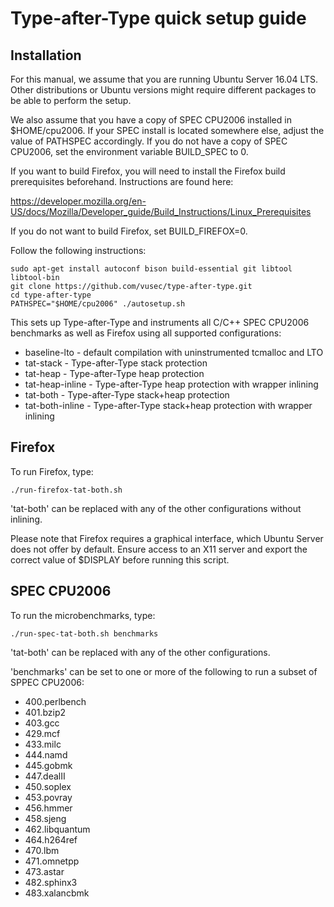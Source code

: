 Type-after-Type quick setup guide
=================================

Installation
------------

For this manual, we assume that you are running Ubuntu Server 16.04 LTS.
Other distributions or Ubuntu versions might require different packages
to be able to perform the setup.

We also assume that you have a copy of SPEC CPU2006 installed in $HOME/cpu2006.
If your SPEC install is located somewhere else, adjust the value of PATHSPEC
accordingly. If you do not have a copy of SPEC CPU2006, set the environment
variable BUILD_SPEC to 0.

If you want to build Firefox, you will need to install the Firefox build
prerequisites beforehand. Instructions are found here:

https://developer.mozilla.org/en-US/docs/Mozilla/Developer_guide/Build_Instructions/Linux_Prerequisites

If you do not want to build Firefox, set BUILD_FIREFOX=0.

Follow the following instructions:

    sudo apt-get install autoconf bison build-essential git libtool libtool-bin
    git clone https://github.com/vusec/type-after-type.git
    cd type-after-type
    PATHSPEC="$HOME/cpu2006" ./autosetup.sh

This sets up Type-after-Type and instruments all C/C++ SPEC CPU2006 benchmarks
as well as Firefox using all supported configurations:

* baseline-lto    - default compilation with uninstrumented tcmalloc and LTO
* tat-stack       - Type-after-Type stack protection
* tat-heap        - Type-after-Type heap protection
* tat-heap-inline - Type-after-Type heap protection with wrapper inlining
* tat-both        - Type-after-Type stack+heap protection
* tat-both-inline - Type-after-Type stack+heap protection with wrapper inlining


Firefox
-------

To run Firefox, type:

    ./run-firefox-tat-both.sh

'tat-both' can be replaced with any of the other configurations without inlining.

Please note that Firefox requires a graphical interface, which Ubuntu Server
does not offer by default. Ensure access to an X11 server and export
the correct value of $DISPLAY before running this script.


SPEC CPU2006
------------

To run the microbenchmarks, type:

    ./run-spec-tat-both.sh benchmarks

'tat-both' can be replaced with any of the other configurations.

'benchmarks' can be set to one or more of the following to run a subset
of SPPEC CPU2006:

* 400.perlbench
* 401.bzip2
* 403.gcc
* 429.mcf
* 433.milc
* 444.namd
* 445.gobmk
* 447.dealII
* 450.soplex
* 453.povray
* 456.hmmer
* 458.sjeng
* 462.libquantum
* 464.h264ref
* 470.lbm
* 471.omnetpp
* 473.astar
* 482.sphinx3
* 483.xalancbmk


